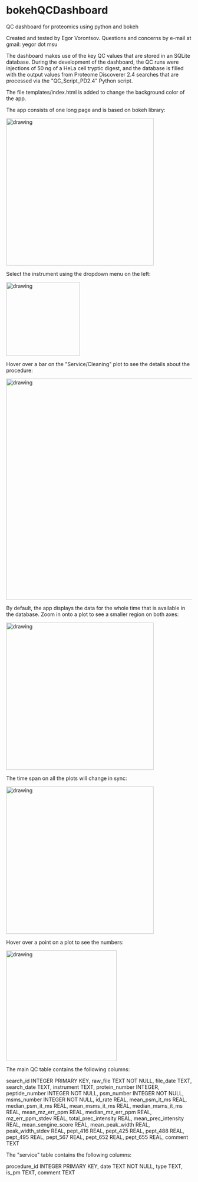 # bokehQCDashboard
QC dashboard for proteomics using python and bokeh

Created and tested by Egor Vorontsov. Questions and concerns by e-mail at gmail: yegor dot msu

The dashboard makes use of the key QC values that are stored in an SQLite database. During the development of the dashboard, the QC runs were injections of 50 ng of a HeLa cell tryptic digest, and the database is filled with the output values from Proteome Discoverer 2.4 searches that are processed via the "QC_Script_PD2.4" Python script.

The file templates/index.html is added to change the background color of the app.

The app consists of one long page and is based on bokeh library:

<img src="https://github.com/dev-ev/bokehQCDashboard/blob/main/bokehQC_screenshot_1.PNG" alt="drawing" width="400"/>

Select the instrument using the dropdown menu on the left:

<img src="https://github.com/dev-ev/bokehQCDashboard/blob/main/bokehQC_screenshot_2.PNG" alt="drawing" width="200"/>


Hover over a bar on the "Service/Cleaning" plot to see the details about the procedure:

<img src="https://github.com/dev-ev/bokehQCDashboard/blob/main/bokehQC_screenshot_3.PNG" alt="drawing" width="600"/>

By default, the app displays the data for the whole time that is available in the database. Zoom in onto a plot to see a smaller region on both axes:

<img src="https://github.com/dev-ev/bokehQCDashboard/blob/main/bokehQC_screenshot_4.PNG" alt="drawing" width="400"/>

The time span on all the plots will change in sync:

<img src="https://github.com/dev-ev/bokehQCDashboard/blob/main/bokehQC_screenshot_5.PNG" alt="drawing" width="400"/>

Hover over a point on a plot to see the numbers:

<img src="https://github.com/dev-ev/bokehQCDashboard/blob/main/bokehQC_screenshot_6.PNG" alt="drawing" width="300"/>

The main QC table contains the following columns:

search_id INTEGER PRIMARY KEY,
raw_file TEXT NOT NULL,
file_date TEXT,
search_date TEXT,
instrument TEXT,
protein_number INTEGER,
peptide_number INTEGER NOT NULL,
psm_number INTEGER NOT NULL,
msms_number INTEGER NOT NULL,
id_rate REAL,
mean_psm_it_ms REAL,
median_psm_it_ms REAL,
mean_msms_it_ms REAL,
median_msms_it_ms REAL,
mean_mz_err_ppm REAL,
median_mz_err_ppm REAL,
mz_err_ppm_stdev REAL,
total_prec_intensity REAL,
mean_prec_intensity REAL,
mean_sengine_score REAL,
mean_peak_width REAL,
peak_width_stdev REAL,
pept_416 REAL,
pept_425 REAL,
pept_488 REAL,
pept_495 REAL,
pept_567 REAL,
pept_652 REAL,
pept_655 REAL,
comment TEXT

The "service" table contains the following columns:

procedure_id INTEGER PRIMARY KEY,
date TEXT NOT NULL,
type TEXT,
is_pm TEXT,
comment TEXT
